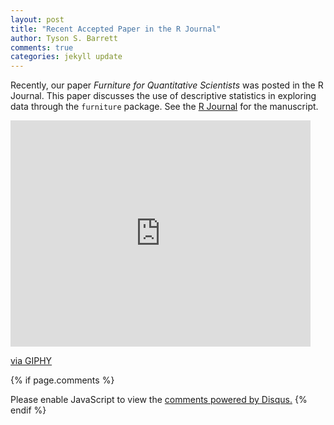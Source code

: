 ```yaml
---
layout: post
title: "Recent Accepted Paper in the R Journal"
author: Tyson S. Barrett
comments: true
categories: jekyll update
---
```


Recently, our paper *Furniture for Quantitative Scientists* was posted in the R Journal. This paper discusses the use of descriptive statistics in exploring data through the `furniture` package. See the [R Journal](https://journal.r-project.org/archive/2017/RJ-2017-037/RJ-2017-037.pdf) for the manuscript.

<iframe src="https://giphy.com/embed/pa37AAGzKXoek" width="480" height="362" frameBorder="0" class="giphy-embed" allowFullScreen></iframe><p><a href="https://giphy.com/gifs/dancing-fresh-prince-of-bel-air-carlton-pa37AAGzKXoek">via GIPHY</a></p>


{% if page.comments %} 
<div id="disqus_thread"></div>
<script>
    /**
     *  RECOMMENDED CONFIGURATION VARIABLES: EDIT AND UNCOMMENT THE SECTION BELOW TO INSERT DYNAMIC VALUES FROM YOUR PLATFORM OR CMS.
     *  LEARN WHY DEFINING THESE VARIABLES IS IMPORTANT: https://disqus.com/admin/universalcode/#configuration-variables
     */
    /*
    var disqus_config = function () {
        this.page.url = page.url;  // Replace PAGE_URL with your page's canonical URL variable
        this.page.identifier = page.identifer; // Replace PAGE_IDENTIFIER with your page's unique identifier variable
    };
    */
    (function() {  // DON'T EDIT BELOW THIS LINE
        var d = document, s = d.createElement('script');
        
        s.src = '//tysonstanley.disqus.com/embed.js';
        
        s.setAttribute('data-timestamp', +new Date());
        (d.head || d.body).appendChild(s);
    })();
</script>
<noscript>Please enable JavaScript to view the <a href="https://disqus.com/?ref_noscript" rel="nofollow">comments powered by Disqus.</a></noscript>
{% endif %}


